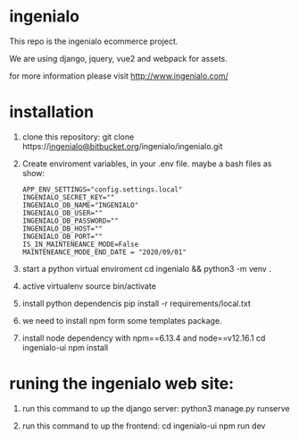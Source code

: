 # ingenialo

This repo is the ingenialo ecommerce project. 

We are using django, jquery, vue2 and webpack for assets.

for more information please visit http://www.ingenialo.com/

# installation 

1.  clone this repository:
        git clone https://ingenialo@bitbucket.org/ingenialo/ingenialo.git

2.  Create enviroment variables, in your .env file. maybe a bash files as show:
       
        APP_ENV_SETTINGS="config.settings.local"
        INGENIALO_SECRET_KEY=""
        INGENIALO_DB_NAME="INGENIALO"
        INGENIALO_DB_USER=""
        INGENIALO_DB_PASSWORD=""
        INGENIALO_DB_HOST=""
        INGENIALO_DB_PORT=""
        IS_IN_MAINTENEANCE_MODE=False
        MAINTENEANCE_MODE_END_DATE = "2020/09/01"
       
        
2.  start a python virtual enviroment
        cd ingenialo && python3 -m venv .
        
3.  active virtualenv 
        source bin/activate
        
4.  install python dependencis
        pip install -r requirements/local.txt
        
5.  we need to install npm form some templates package. 

7.  install node dependency with npm==6.13.4 and node==v12.16.1
    cd ingenialo-ui
	npm install
	
# runing the ingenialo web site:

1.  run this command to up the django server:
        python3 manage.py runserve
   
2. run this command to up the frontend:
        cd ingenialo-ui
        npm run dev
